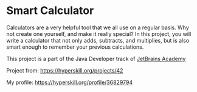 # Smart Calculator
Calculators are a very helpful tool that we all use on a regular basis. Why not create one yourself, and make it really special? In this project, you will write a calculator that not only adds, subtracts, and multiplies, but is also smart enough to remember your previous calculations.

 This project is a part of the Java Developer track of [JetBrains Academy](https://www.jetbrains.com/academy/)

 Project from: https://hyperskill.org/projects/42
 
 My profile: https://hyperskill.org/profile/36829794
